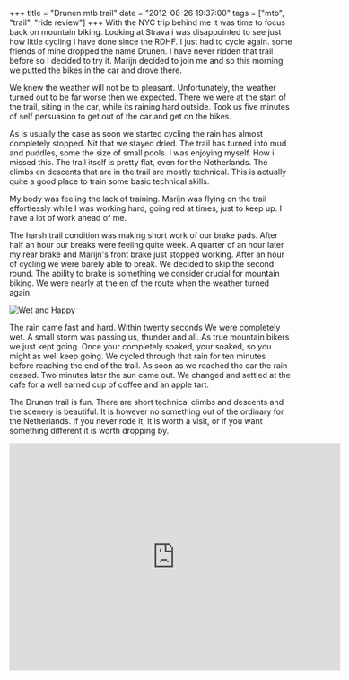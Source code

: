 +++
title = "Drunen mtb trail"
date = "2012-08-26 19:37:00"
tags = ["mtb", "trail", "ride review"]
+++
With the NYC trip behind me it was time to focus back on mountain biking. Looking at Strava i was disappointed to see just how little cycling I have done since the RDHF. I just had to cycle again. some friends of mine dropped the name Drunen. I have never ridden that trail before so I decided to try it. Marijn decided to join me and so this morning we putted the bikes in the car and drove there.

We knew the weather will not be to pleasant. Unfortunately, the weather turned out to be far worse then we expected. There we were at the start of the trail, siting in the car, while its raining hard outside. Took us five minutes of self persuasion to get out of the car and get on the bikes.

As is usually the case as soon we started cycling the rain has almost completely stopped. Nit that we stayed dried. The trail has turned into mud and puddles, some the size of small pools. I was enjoying myself. How i missed this. The trail itself is pretty flat, even for the Netherlands. The climbs en descents that are in the trail are mostly technical. This is actually quite a good place to train some basic technical skills.

My body was feeling the lack of training. Marijn was flying on the trail effortlessly while I was working hard, going red at times, just to keep up. I have a lot of work ahead of me.

The harsh trail condition was making short work of our brake pads. After half an hour our breaks were feeling quite week. A quarter of an hour later my rear brake and Marijn's front brake just stopped working. After an hour of cycling we were barely able to break. We decided to skip the second round. The ability to brake is something we consider crucial for mountain biking.
We were nearly at the en of the route when the weather turned again.

![Wet and Happy](/images/drunen-20120826.jpg)

The rain came fast and hard. Within twenty seconds We were completely wet. A small storm was passing us, thunder and all. As true mountain bikers we just kept going. Once your completely soaked, your soaked, so you might as well keep going. We cycled through that rain for ten minutes before reaching the end of the trail. As soon as we reached the car the rain ceased. Two minutes later the sun came out. We changed and  settled at the cafe for a well earned cup of coffee and an apple tart.

The Drunen trail is fun. There are short technical climbs and descents and the scenery is beautiful. It is however no something out of the ordinary for the Netherlands. If you never rode it, it is worth a visit, or if you want something different it is worth dropping by.

<iframe height='405' width='590' frameborder='0' allowtransparency='true' scrolling='no' src='http://app.strava.com/runs/19786868/embed/1bef1894423db7f52dc1cd710156ee3295c1a664'></iframe>
